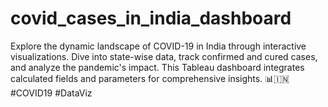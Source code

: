 # covid_cases_in_india_dashboard
Explore the dynamic landscape of COVID-19 in India through interactive visualizations. Dive into state-wise data, track confirmed and cured cases, and analyze the pandemic's impact. This Tableau dashboard integrates calculated fields and parameters for comprehensive insights. 📊🇮🇳 #COVID19 #DataViz

